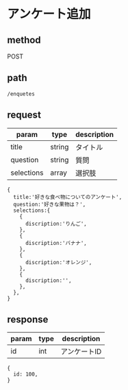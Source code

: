 # アンケート追加

## method
POST

## path
`/enquetes`

## request
|param|type|description|
|---|---|---|
|title|string|タイトル|
|question|string|質問|
|selections|array|選択肢|

```
{
  title:'好きな食べ物についてのアンケート',
  question:'好きな果物は？',
  selections:{
    {
      discription:'りんご',
    },
    {
      discription:'バナナ',
    },
    {
      discription:'オレンジ',
    },
    {
      discription:'',
    },
  },
}  
```

## response
|param|type|description|
|---|---|---|
|id|int|アンケートID|

```
{
  id: 100,
}  
```
